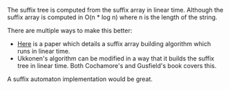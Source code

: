 The suffix tree is computed from the suffix array in linear time. Although the suffix array is computed in O(n * log n) where n is the length of the string. 

There are multiple ways to make this better:
- [Here](https://arxiv.org/abs/1610.08305) is a paper which details a suffix array building algorithm which runs in linear time.
- Ukkonen's algorithm can be modified in a way that it builds the suffix tree in linear time. Both Cochamore's and Gusfield's book covers this.

A suffix automaton implementation would be great.

